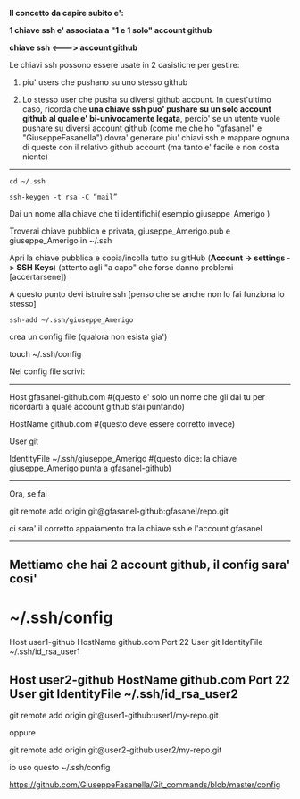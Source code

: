 **Il concetto da capire subito e':**

**1 chiave ssh e' associata a "1 e 1 solo" account github**

**chiave ssh <---> account github**

Le chiavi ssh possono essere usate in 2 casistiche per gestire:

1) piu' users che pushano su uno stesso github

2) Lo stesso user che pusha su diversi github account. In quest'ultimo caso, ricorda che 
**una chiave ssh puo' pushare su un solo account github al quale e' bi-univocamente legata**, percio' se un utente vuole pushare su diversi account github (come me che ho "gfasanel" e "GiuseppeFasanella") dovra' generare piu' chiavi ssh e mappare ognuna di queste con il relativo github account (ma tanto e' facile e non costa niente) 

******************************************************************

`cd ~/.ssh`

`ssh-keygen -t rsa -C “mail”`

Dai un nome alla chiave che ti identifichi( esempio giuseppe_Amerigo )

Troverai chiave pubblica e privata, giuseppe_Amerigo.pub e giuseppe_Amerigo in ~/.ssh

Apri la chiave pubblica e copia/incolla tutto su gitHub (**Account -> settings -> SSH Keys**) (attento agli "a capo" che forse danno problemi [accertarsene])

A questo punto devi istruire ssh [penso che se anche non lo fai funziona lo stesso]

`ssh-add ~/.ssh/giuseppe_Amerigo`

crea un config file (qualora non esista gia')

touch ~/.ssh/config

Nel config file scrivi:
*****************************************************
Host gfasanel-github.com #(questo e' solo un nome che gli dai tu per ricordarti a quale account github stai puntando)

HostName github.com #(questo deve essere corretto invece)

User git

IdentityFile ~/.ssh/giuseppe_Amerigo #(questo dice: la chiave giuseppe_Amerigo punta a gfasanel-github) 
****************************************************

Ora, se fai

git remote add origin git@gfasanel-github:gfasanel/repo.git

ci sara' il corretto appaiamento tra la chiave ssh e l'account gfasanel

******************************************************

Mettiamo che hai 2 account github, il config sara' cosi'
--------------------------------------------------------------------------------------------
# ~/.ssh/config
Host user1-github
HostName github.com
Port 22
User git
IdentityFile ~/.ssh/id_rsa_user1

Host user2-github
HostName github.com
Port 22
User git
IdentityFile ~/.ssh/id_rsa_user2
---------------------------------------------------------------------------------------------

git remote add origin git@user1-github:user1/my-repo.git

oppure

git remote add origin git@user2-github:user2/my-repo.git

io uso questo ~/.ssh/config

https://github.com/GiuseppeFasanella/Git_commands/blob/master/config
